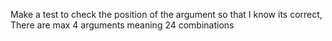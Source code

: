 Make a test to check the position of the argument so that I know its correct, There are max 4 arguments meaning 24 combinations
